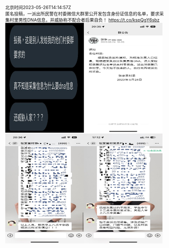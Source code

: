 北京时间2023-05-26T14:14:57Z<br>匿名投稿，一派出所民警在村委微信大群里公开发包含身份证信息的名单，要求采集村里男性DNA信息，并威胁称不配合者后果自负！ https://t.co/kspQgY6sbz<br><img src='/temp/image/2023/u-Month-5/1661979212859822080_0.jpg' width='250' height='350'><img src='/temp/image/2023/u-Month-5/1661979212859822080_1.jpg' width='250' height='350'><img src='/temp/image/2023/u-Month-5/1661979212859822080_2.jpg' width='250' height='350'><img src='/temp/image/2023/u-Month-5/1661979212859822080_3.jpg' width='250' height='350'><br><br>